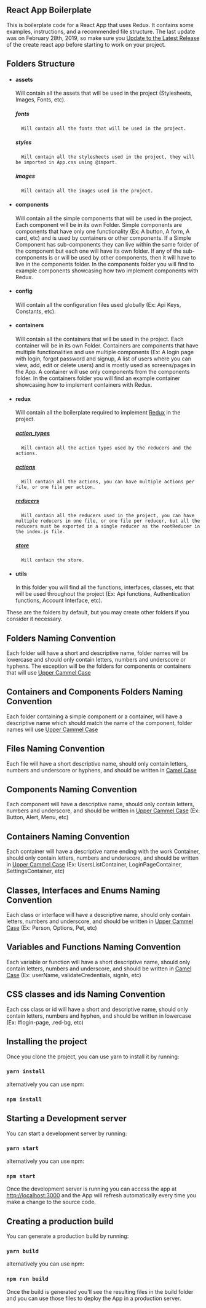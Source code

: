 
## React App Boilerplate
This is boilerplate code for a React App that uses Redux. It contains some examples, instructions, and a recommended file structure. The last update was on February 28th, 2019, so make sure you [Update to the Latest Release](https://facebook.github.io/create-react-app/docs/updating-to-new-releases) of the create react app before starting to work on your project.

## Folders Structure
- #### assets
  Will contain all the assets that will be used in the project (Stylesheets, Images, Fonts, etc).
    ##### fonts
        Will contain all the fonts that will be used in the project.
    ##### styles
        Will contain all the stylesheets used in the project, they will be imported in App.css using @import.
    ##### images
        Will contain all the images used in the project.  
- #### components
  Will contain all the simple components that will be used in the project. Each component will be in its own Folder.    Simple components are components that have only one functionality (Ex: A button, A form, A card, etc) and is used by containers or other components. If a Simple Component has sub-components they can live within the same folder of the component but each one will have its own folder. If any of the sub-components is or will be used by other components, then it will have to live in the components folder. In the components folder you will find to example components showcasing how two implement components with Redux.
- #### config
  Will contain all the configuration files used globally (Ex: Api Keys, Constants, etc).
- #### containers
  Will contain all the containers that will be used in the project. Each container will be in its own Folder.    Containers are components that have multiple functionalities and use multiple components (Ex: A login page with login, forgot password and signup, A list of users where you can view, add, edit or delete users) and is mostly used as screens/pages in the App. A container will use only components from the components folder. In the containers folder you will find an example container showcasing how to implement containers with Redux.
- #### redux
  Will contain all the boilerplate required to implement [Redux](https://github.com/reduxjs/react-redux) in the project.
  ##### [action_types](https://redux.js.org/basics/actions)
        Will contain all the action types used by the reducers and the actions.
  ##### [actions](https://redux.js.org/basics/actions)
        Will contain all the actions, you can have multiple actions per file, or one file per action.
  ##### [reducers](https://redux.js.org/basics/reducers)
        Will contain all the reducers used in the project, you can have multiple reducers in one file, or one file per reducer, but all the reducers must be exported in a single reducer as the rootReducer in the index.js file.
  ##### [store](https://redux.js.org/basics/store)
        Will contain the store.
- #### utils
  In this folder you will find all the functions, interfaces, classes, etc that will be used throughout the project (Ex: Api functions, Authentication functions, Account Interface, etc).


These are the folders by default, but you may create other folders if you consider it necessary.

## Folders Naming Convention
Each folder will have a short and descriptive name, folder names will be lowercase and should only contain letters, numbers and underscore or hyphens. The exception will be the folders for components or containers that will use [Upper Cammel Case](http://wiki.c2.com/?UpperCamelCase)

## Containers and Components Folders Naming Convention
Each folder containing a simple component or a container, will have a descriptive name which should match the name of the component, folder names will use [Upper Cammel Case](http://wiki.c2.com/?UpperCamelCase)

## Files Naming Convention
Each file will have a short descriptive name, should only contain letters, numbers and underscore or hyphens, and should be written in [Camel Case](https://en.wikipedia.org/wiki/Camel_case)

## Components Naming Convention
Each component will have a descriptive name, should only contain letters, numbers and underscore, and should be written in [Upper Cammel Case](http://wiki.c2.com/?UpperCamelCase) (Ex: Button, Alert, Menu, etc)

## Containers Naming Convention
Each container will have a descriptive name ending with the work Container, should only contain letters, numbers and underscore, and should be written in [Upper Cammel Case](http://wiki.c2.com/?UpperCamelCase) (Ex: UsersListContainer, LoginPageContainer, SettingsContainer, etc)

## Classes, Interfaces and Enums Naming Convention
Each class or interface will have a descriptive name, should only contain letters, numbers and underscore, and should be written in [Upper Cammel Case](http://wiki.c2.com/?UpperCamelCase) (Ex: Person, Options, Pet, etc)

## Variables and Functions Naming Convention
Each variable or function will have a short descriptive name, should only contain letters, numbers and underscore, and should be written in [Camel Case](https://en.wikipedia.org/wiki/Camel_case) (Ex: userName, validateCredentials, signIn, etc)

## CSS classes and ids Naming Convention
Each css class or id will have a short and descriptive name, should only contain letters, numbers and hyphen, and should be written in lowercase (Ex: #login-page, .red-bg, etc)

## Installing the project
Once you clone the project, you can use yarn to install it by running:
### `yarn install`
alternatively you can use npm:
### `npm install`

## Starting a Development server
You can start a development server by running:
### `yarn start`
alternatively you can use npm:
### `npm start`
Once the development server is running you can access the app at [http://localhost:3000](http://localhost:3000) and the App will refresh automatically every time you make a change to the source code.


## Creating a production build
You can generate a production build by running:
### `yarn build`
alternatively you can use npm:
### `npm run build`
Once the build is generated you'll see the resulting files in the build folder and you can use those files to deploy the App in a production server.


  


